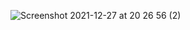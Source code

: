 
![Screenshot 2021-12-27 at 20 26 56 (2)](https://user-images.githubusercontent.com/86914377/147504550-8d7fa927-7624-4e4d-baf4-794d489f9bc1.png)
